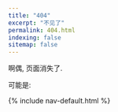 ```yaml
---
title: "404"
excerpt: "不见了"
permalink: 404.html
indexing: false
sitemap: false
---
```


啊偶, 页面消失了.

可能是:

{% include nav-default.html %}
